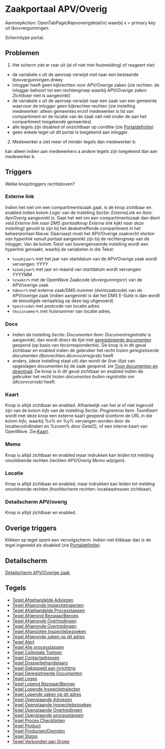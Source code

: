 # Zaakportaal APV/Overig

AanroepAction: OpenTabPage(#apvoverigdetail/x) waarbij x = primary key uit tbovvergunningen.

Schermtype portal.

## Problemen

1. Het scherm ziet er raar uit (al of niet met foutmelding) of reageert niet:

- de variabele x uit de aanroep verwijst niet naar een bestaande tbovvergunningen.dnkey
- inlogger heeft geen kijkrechten voor APV/Overige zaken (zie rechten: de inlogger behoort tot een rechtengroep waarbij _APV/Overige zaken Zichtbaar_ niet is aangevinkt)
- de variabele x uit de aanroep verwijst naar een zaak van een gemeente waarvoor de inlogger geen kijkrechten rechten (zie instelling medewerker: alleen gemeentes en/of medewerker is lid van compartiment en de locatie van de zaak valt niet onder de aan het compartiment toegekende gemeentes)
- alle tegels zijn disabled of onzichtbaar op conditie (zie [Portaldefinitie](../../../instellen_inrichten/portaldefinitie/README.md))
- geen enkele tegel uit dit portal is toegekend aan inlogger.

2. Medewerker a ziet meer of minder tegels dan medewerker b:

kan alleen indien aan medewerkers a andere tegels zijn toegekend dan aan medewerker b.

## Triggers

Welke knop/triggers rechtsboven?

### Externe link

Indien het niet om een compartimentszaak gaat, is de knop zichtbaar en enabled indien kolom _Logic_ van de instelling _Sectie: ExterneLink_ en _Item: ApvOverig_ aangevinkt is. Gaat het wel om een compartimentszaak dan dient veld _Externe link naar DMS (portaalknop Externe link kijkt naar deze instelling)_ gevuld te zijn bij het desbetreffende compartiment in het beheerportaal-Nieuw. Daarnaast moet het APV/Overige zaakrecht _starten van hyperlink vanuit portaal_ aangevinkt zijn bij de rechtengroep van de inlogger. Van de kolom _Tekst_ van bovengenoemde instelling wordt een hyperlink gemaakt, waarbij de variabelen in die Tekst:

- `%zaakjaar%` met het jaar van startdatum van de APV/Overige zaak wordt vervangen: YYYY
- `%zaakjaar%` met jaar en maand van startdatum wordt vervangen: YYYYMM
- `%zaaknr%` met de OpenWave Zaakcode (dvvergunnngsnr) van de APV/overige zaak
- `%dmsnr%` met externe zaak/DMS nummer (dvintzaakcode) van de APV/overige zaak (indien aangevinkt is dat het DMS E-Suite is dan wordt de benodigde vertaalslag op deze tag uitgevoerd)
- `%postcode%` met postcode van locatie adres
- `%huisnummer%` met huisnummer van locatie adres.

### Docs

- Indien de instelling _Sectie: Documenten Item: Documentregistratie_ is aangevinkt, dan wordt direct de lijst met [geregistreerde documenten](/probleemoplossing/module_overstijgende_schermen/geregistreerde_documenten/README.md) geopend (op basis van tbcorrespondentie). De knop is in dit geval zichtbaar en enabled indien de gebruiker het recht _Inzien geregistreerde documenten (tbovrechten.dlcovvcorregvsb)_ heeft
- anders, (deze instelling staat uit) dan wordt de (live-)lijst van opgeslagen documenten bij de zaak geopend: zie [Toon documenten en download](../programmablokken/toon_documenten_en_download.md). De knop is in dit geval zichtbaar en enabled indien de gebruiker het recht _Inzien documenten buiten registratie om (dlcovvcorvsb)_ heeft.

### Kaart

Knop is altijd zichtbaar en enabled. Afhankelijk van het al of niet ingevuld zijn van de kolom _Info_ van de instelling _Sectie: Programma Item: ToonKaart_ wordt met deze knop een externe kaart geopend (conform de URL in die kolom _Info_, waarbij %x% en %y% vervangen worden door de locatiecoördinaten en %zoom% door _Getal2_), of een interne kaart van OpenWave. Zie:[Kaart](/probleemoplossing/module_overstijgende_schermen/kaart.md).

### Memo

Knop is altijd zichtbaar en enabled maar indrukken kan leiden tot melding onvoldoende rechten (rechten _APV/Overig Memo wijzigen_).

### Locatie

Knop is altijd zichtbaar en enabled, maar indrukken kan leiden tot melding onvoldoende rechten (hoofdscherm rechten: locatieadressen zichtbaar).

### Detailscherm APV/overig

Knop is altijd zichtbaar en enabled.

## Overige triggers

Klikken op tegel opent een vervolgscherm. Indien niet klikbaar dan is de tegel ingesteld als disabled (zie [Portaldefinitie](../../../instellen_inrichten/portaldefinitie/README.md)).

## Detailscherm

[Detailscherm APV/Overige zaak](detailscherm_apv_overige_zaak.md)

## Tegels

- [Tegel Afgehandelde Adviezen](tegel_afgehandelde_adviezen.md)
- [Tegel Afgeronde Inspectietrajecten](tegel_afgehandelde_inspectietrajecten.md)
- [Tegel Afgehandelde Processtappen](tegel_afgehandelde_processtappen.md)
- [Tegel Afgerond Bezwaar/Beroep](tegel_afgerond_bezwaar_beroep.md)
- [Tegel Afgeronde Overtredingen](tegel_afgeronde_issues.md)
- [Tegel Afgeronde Overtredingen](tegel_afgeronde_issues.md)
- [Tegel Afgesloten Inspectiebezoeken](tegel_afgesloten_inspectiebezoeken.md)
- [Tegel Afgeronde zaken op dit adres](tegel_afgesloten_zaken_op_dit_adres.md)
- [Tegel Alert](tegel_alert.md)
- [Tegel Alle processtappen](tegel_alle_processtappen.md)
- [Tegel Collegiale Toetsen](tegel_collegiale_toetsen.md)
- [Tegel Contactadressen](tegel_contactadressen.md)
- [Tegel Dossierbehandelaars](tegel_dossierbehandelaars.md)
- [Tegel Gekoppeld aan inrichting](tegel_gekoppeld_aan_inrichting.md)
- [Tegel Geregistreerde Documenten](tegel_geregistreerde_documenten.md)
- [Tegel Leges](tegel_leges.md)
- [Tegel Lopend Bezwaar/Beroep](tegel_lopend_bezwaar_beroep.md)
- [Tegel Lopende Inspectietrajecten](tegel_lopende_inspectietrajecten.md)
- [Tegel Lopende zaken op dit adres](tegel_lopende_zaken_op_dit_adres.md)
- [Tegel Openstaande Adviezen](tegel_openstaande_adviezen.md)
- [Tegel Openstaande Inspectiebezoeken](tegel_openstaande_inspectiebezoeken.md)
- [Tegel Openstaande Overtredingen](tegel_openstaande_issues.md)
- [Tegel Openstaande processtappen](tegel_openstaande_processtappen.md)
- [Tegel Proces Checklijsten](tegel_proces_checklijsten.md)
- [Tegel Product](tegel_product.md)
- [Tegel Producten/Diensten](tegel_producten_diensten.md)
- [Tegel Status](tegel_status.md)
- [Tegel Verbonden aan Groep](tegel_verbonden_aan_groep.md)
